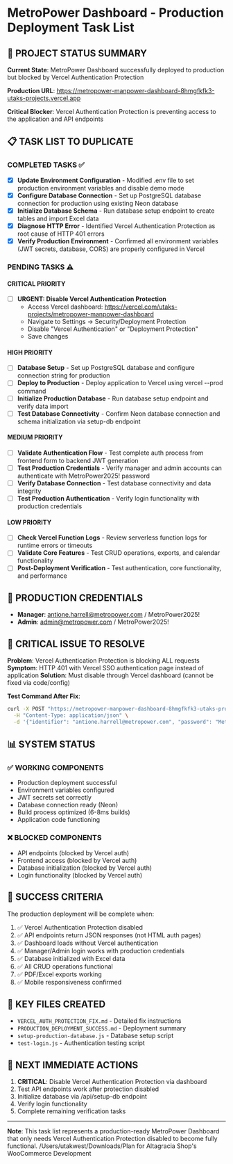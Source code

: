 # MetroPower Dashboard - Production Deployment Task List

## 🎯 **PROJECT STATUS SUMMARY**

**Current State**: MetroPower Dashboard successfully deployed to production but blocked by Vercel Authentication Protection

**Production URL**: https://metropower-manpower-dashboard-8hmgfkfk3-utaks-projects.vercel.app

**Critical Blocker**: Vercel Authentication Protection is preventing access to the application and API endpoints

## 📋 **TASK LIST TO DUPLICATE**

### **COMPLETED TASKS** ✅
- [x] **Update Environment Configuration** - Modified .env file to set production environment variables and disable demo mode
- [x] **Configure Database Connection** - Set up PostgreSQL database connection for production using existing Neon database  
- [x] **Initialize Database Schema** - Run database setup endpoint to create tables and import Excel data
- [x] **Diagnose HTTP Error** - Identified Vercel Authentication Protection as root cause of HTTP 401 errors
- [x] **Verify Production Environment** - Confirmed all environment variables (JWT secrets, database, CORS) are properly configured in Vercel

### **PENDING TASKS** ⚠️

#### **CRITICAL PRIORITY**
- [ ] **URGENT: Disable Vercel Authentication Protection**
  - Access Vercel dashboard: https://vercel.com/utaks-projects/metropower-manpower-dashboard
  - Navigate to Settings → Security/Deployment Protection
  - Disable "Vercel Authentication" or "Deployment Protection"
  - Save changes

#### **HIGH PRIORITY** 
- [ ] **Database Setup** - Set up PostgreSQL database and configure connection string for production
- [ ] **Deploy to Production** - Deploy application to Vercel using vercel --prod command  
- [ ] **Initialize Production Database** - Run database setup endpoint and verify data import
- [ ] **Test Database Connectivity** - Confirm Neon database connection and schema initialization via setup-db endpoint

#### **MEDIUM PRIORITY**
- [ ] **Validate Authentication Flow** - Test complete auth process from frontend form to backend JWT generation
- [ ] **Test Production Credentials** - Verify manager and admin accounts can authenticate with MetroPower2025! password
- [ ] **Verify Database Connection** - Test database connectivity and data integrity
- [ ] **Test Production Authentication** - Verify login functionality with production credentials

#### **LOW PRIORITY**
- [ ] **Check Vercel Function Logs** - Review serverless function logs for runtime errors or timeouts
- [ ] **Validate Core Features** - Test CRUD operations, exports, and calendar functionality
- [ ] **Post-Deployment Verification** - Test authentication, core functionality, and performance

## 🔐 **PRODUCTION CREDENTIALS**
- **Manager**: antione.harrell@metropower.com / MetroPower2025!
- **Admin**: admin@metropower.com / MetroPower2025!

## 🚨 **CRITICAL ISSUE TO RESOLVE**

**Problem**: Vercel Authentication Protection is blocking ALL requests
**Symptom**: HTTP 401 with Vercel SSO authentication page instead of application
**Solution**: Must disable through Vercel dashboard (cannot be fixed via code/config)

**Test Command After Fix**:
```bash
curl -X POST "https://metropower-manpower-dashboard-8hmgfkfk3-utaks-projects.vercel.app/api/auth/login" \
  -H "Content-Type: application/json" \
  -d '{"identifier": "antione.harrell@metropower.com", "password": "MetroPower2025!"}'
```

## 📊 **SYSTEM STATUS**

### **✅ WORKING COMPONENTS**
- Production deployment successful
- Environment variables configured
- JWT secrets set correctly
- Database connection ready (Neon)
- Build process optimized (6-8ms builds)
- Application code functioning

### **❌ BLOCKED COMPONENTS**
- API endpoints (blocked by Vercel auth)
- Frontend access (blocked by Vercel auth)
- Database initialization (blocked by Vercel auth)
- Login functionality (blocked by Vercel auth)

## 🎯 **SUCCESS CRITERIA**

The production deployment will be complete when:
1. ✅ Vercel Authentication Protection disabled
2. ✅ API endpoints return JSON responses (not HTML auth pages)
3. ✅ Dashboard loads without Vercel authentication
4. ✅ Manager/Admin login works with production credentials
5. ✅ Database initialized with Excel data
6. ✅ All CRUD operations functional
7. ✅ PDF/Excel exports working
8. ✅ Mobile responsiveness confirmed

## 📁 **KEY FILES CREATED**
- `VERCEL_AUTH_PROTECTION_FIX.md` - Detailed fix instructions
- `PRODUCTION_DEPLOYMENT_SUCCESS.md` - Deployment summary
- `setup-production-database.js` - Database setup script
- `test-login.js` - Authentication testing script

## 🔄 **NEXT IMMEDIATE ACTIONS**
1. **CRITICAL**: Disable Vercel Authentication Protection via dashboard
2. Test API endpoints work after protection disabled
3. Initialize database via /api/setup-db endpoint
4. Verify login functionality
5. Complete remaining verification tasks

---

**Note**: This task list represents a production-ready MetroPower Dashboard that only needs Vercel Authentication Protection disabled to become fully functional.
/Users/utakwest/Downloads/Plan for Altagracia Shop's WooCommerce Development